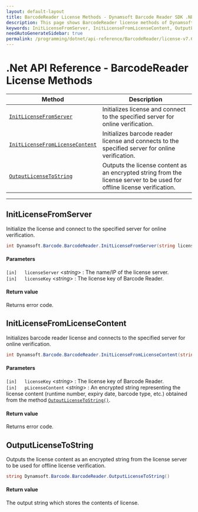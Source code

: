 ```yaml
---
layout: default-layout
title: BarcodeReader License Methods - Dynamsoft Barcode Reader SDK .NET Edition API Reference
description: This page shows BarcodeReader license methods of Dynamsoft Barcode Reader SDK .NET Edition.
keywords: InitLicenseFromServer, InitLicenseFromLicenseContent, OutputLicenseToString, license methods, BarcodeReader, api reference, .Net
needAutoGenerateSidebar: true
permalink: /programming/dotnet/api-reference/BarcodeReader/license-v7.6.0.html
---
```



# .Net API Reference - BarcodeReader License Methods

  | Method               | Description |
  |----------------------|-------------|
  | [`InitLicenseFromServer`](#initlicensefromserver) | Initializes license and connect to the specified server for online verification. |
  | [`InitLicenseFromLicenseContent`](#initlicensefromlicensecontent) | Initializes barcode reader license and connects to the specified server for online verification. |
  | [`OutputLicenseToString`](#outputlicensetostring) | Outputs the license content as an encrypted string from the license server to be used for offline license verification.|
  
  ---


## InitLicenseFromServer
Initialize the license and connect to the specified server for online verification.

```C#
int Dynamsoft.Barcode.BarcodeReader.InitLicenseFromServer(string licenseServer, string licenseKey)
```   
   
#### Parameters
`[in]	licenseServer` <*string*> : The name/IP of the license server.  
`[in]	licenseKey` <*string*> : The license key of Barcode Reader.

#### Return value
Returns error code.





## InitLicenseFromLicenseContent
Initializes barcode reader license and connects to the specified server for online verification.

```C#
int Dynamsoft.Barcode.BarcodeReader.InitLicenseFromLicenseContent(string licenseKey, string strLicenseContent)
```

#### Parameters
`[in]	licenseKey`	<*string*> : The license key of Barcode Reader.   
`[in]	pLicenseContent` <*string*> : An encrypted string representing the license content (runtime number, expiry date, barcode type, etc.) obtained from the method [`OutputLicenseToString()`](#outputlicensetostring). 


#### Return value
Returns error code.





## OutputLicenseToString
Outputs the license content as an encrypted string from the license server to be used for offline license verification. 

```C#
string Dynamsoft.Barcode.BarcodeReader.OutputLicenseToString()
```
   

#### Return value
The output string which stores the contents of license. 

